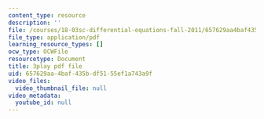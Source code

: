 ```yaml
---
content_type: resource
description: ''
file: /courses/18-03sc-differential-equations-fall-2011/657629aa4baf435bdf5155ef1a743a9f_hEtWqTPPXuc.pdf
file_type: application/pdf
learning_resource_types: []
ocw_type: OCWFile
resourcetype: Document
title: 3play pdf file
uid: 657629aa-4baf-435b-df51-55ef1a743a9f
video_files:
  video_thumbnail_file: null
video_metadata:
  youtube_id: null
---
```

